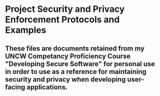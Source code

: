 # Project Security and Privacy Enforcement Protocols and Examples

## These files are documents retained from my UNCW Competancy Proficiency Course "Developing Secure Software" for personal use in order to use as a reference for maintaining security and privacy when developing user-facing applications.

